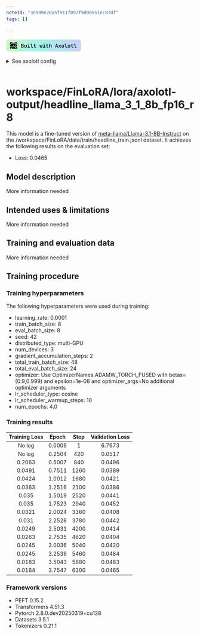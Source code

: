 ```yaml
---
noteId: "3e999e20a5f911f097f9d90551ec87df"
tags: []

---
```



<!-- This model card has been generated automatically according to the information the Trainer had access to. You
should probably proofread and complete it, then remove this comment. -->

[<img src="https://raw.githubusercontent.com/axolotl-ai-cloud/axolotl/main/image/axolotl-badge-web.png" alt="Built with Axolotl" width="200" height="32"/>](https://github.com/axolotl-ai-cloud/axolotl)
<details><summary>See axolotl config</summary>

axolotl version: `0.9.1.post1`
```yaml
base_model: meta-llama/Llama-3.1-8B-Instruct
model_type: LlamaForCausalLM
tokenizer_type: AutoTokenizer
gradient_accumulation_steps: 2
micro_batch_size: 8
num_epochs: 4
learning_rate: 0.0001
optimizer: adamw_torch_fused
lr_scheduler: cosine
load_in_8bit: false
load_in_4bit: false
adapter: lora
lora_r: 8
lora_alpha: 16
lora_dropout: 0.05
lora_target_modules:
- q_proj
- k_proj
- v_proj
datasets:
- path: /workspace/FinLoRA/data/train/headline_train.jsonl
  type:
    field_instruction: context
    field_output: target
    format: '[INST] {instruction} [/INST]'
    no_input_format: '[INST] {instruction} [/INST]'
val_set_size: 0.02
output_dir: /workspace/FinLoRA/lora/axolotl-output/headline_llama_3_1_8b_fp16_r8
sequence_len: 4096
gradient_checkpointing: true
logging_steps: 500
warmup_steps: 10
evals_per_epoch: 4
saves_per_epoch: 1
weight_decay: 0.0
special_tokens:
  pad_token: <|end_of_text|>
deepspeed: deepspeed_configs/zero1.json
bf16: auto
tf32: false
chat_template: llama3
wandb_name: headline_llama_3_1_8b_fp16_r8

```

</details><br>

# workspace/FinLoRA/lora/axolotl-output/headline_llama_3_1_8b_fp16_r8

This model is a fine-tuned version of [meta-llama/Llama-3.1-8B-Instruct](https://huggingface.co/meta-llama/Llama-3.1-8B-Instruct) on the /workspace/FinLoRA/data/train/headline_train.jsonl dataset.
It achieves the following results on the evaluation set:
- Loss: 0.0465

## Model description

More information needed

## Intended uses & limitations

More information needed

## Training and evaluation data

More information needed

## Training procedure

### Training hyperparameters

The following hyperparameters were used during training:
- learning_rate: 0.0001
- train_batch_size: 8
- eval_batch_size: 8
- seed: 42
- distributed_type: multi-GPU
- num_devices: 3
- gradient_accumulation_steps: 2
- total_train_batch_size: 48
- total_eval_batch_size: 24
- optimizer: Use OptimizerNames.ADAMW_TORCH_FUSED with betas=(0.9,0.999) and epsilon=1e-08 and optimizer_args=No additional optimizer arguments
- lr_scheduler_type: cosine
- lr_scheduler_warmup_steps: 10
- num_epochs: 4.0

### Training results

| Training Loss | Epoch  | Step | Validation Loss |
|:-------------:|:------:|:----:|:---------------:|
| No log        | 0.0006 | 1    | 6.7673          |
| No log        | 0.2504 | 420  | 0.0517          |
| 0.2063        | 0.5007 | 840  | 0.0496          |
| 0.0491        | 0.7511 | 1260 | 0.0389          |
| 0.0424        | 1.0012 | 1680 | 0.0421          |
| 0.0363        | 1.2516 | 2100 | 0.0386          |
| 0.035         | 1.5019 | 2520 | 0.0441          |
| 0.035         | 1.7523 | 2940 | 0.0452          |
| 0.0321        | 2.0024 | 3360 | 0.0408          |
| 0.031         | 2.2528 | 3780 | 0.0442          |
| 0.0249        | 2.5031 | 4200 | 0.0414          |
| 0.0263        | 2.7535 | 4620 | 0.0404          |
| 0.0245        | 3.0036 | 5040 | 0.0420          |
| 0.0245        | 3.2539 | 5460 | 0.0484          |
| 0.0183        | 3.5043 | 5880 | 0.0483          |
| 0.0164        | 3.7547 | 6300 | 0.0465          |


### Framework versions

- PEFT 0.15.2
- Transformers 4.51.3
- Pytorch 2.8.0.dev20250319+cu128
- Datasets 3.5.1
- Tokenizers 0.21.1